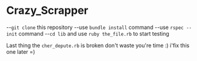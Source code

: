 # Crazy_Scrapper

--`git clone` this repository
--use `bundle install` command
--use `rspec --init` command
--`cd lib` and use `ruby the_file.rb` to start testing

Last thing the `cher_depute.rb` is broken don't waste you're time :) i'fix this one later =)
